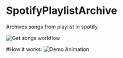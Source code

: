 # SpotifyPlaylistArchive
Archives songs from playlist in spotify

![Get songs workflow](https://github.com/igstarr/SpotifyPlaylistArchive/actions/workflows/update-songs-function-workflow.yml/badge.svg)

#How it works:
![Demo Animation](../assets/schema.gif?raw=true)
